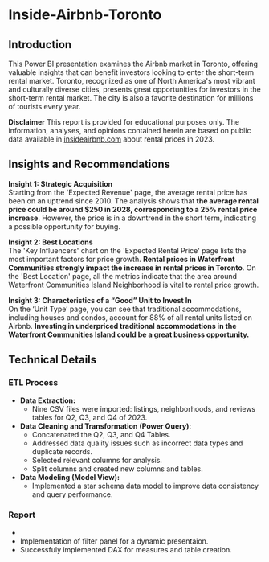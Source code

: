 # Inside-Airbnb-Toronto

## Introduction

This Power BI presentation examines the Airbnb market in Toronto, offering valuable insights that can benefit investors looking to enter the short-term rental market. Toronto, recognized as one of North America's most vibrant and culturally diverse cities, presents great opportunities for investors in the short-term rental market. The city is also a favorite destination for millions of tourists every year.

**Disclaimer**
This report is provided for educational purposes only. The information, analyses, and opinions contained herein are based on public data available in [insideairbnb.com](https://insideairbnb.com/get-the-data) about rental prices in 2023.

## Insights and Recommendations

**Insight 1: Strategic Acquisition**  
Starting from the 'Expected Revenue' page, the average rental price has been on an uptrend since 2010. The analysis shows that **the average rental price could be around $250 in 2028, corresponding to a 25% rental price increase**. However, the price is in a downtrend in the short term, indicating a possible opportunity for buying.

**Insight 2: Best Locations**  
The 'Key Influencers' chart on the 'Expected Rental Price' page lists the most important factors for price growth. **Rental prices in Waterfront Communities strongly impact the increase in rental prices in Toronto**. On the 'Best Location' page, all the metrics indicate that the area around Waterfront Communities Island Neighborhood is vital to rental price growth.

**Insight 3: Characteristics of a “Good” Unit to Invest In**  
On the ‘Unit Type’ page, you can see that traditional accommodations, including houses and condos, account for 88% of all rental units listed on Airbnb. **Investing in underpriced traditional accommodations in the Waterfront Communities Island could be a great business opportunity.**

## Technical Details

### ETL Process

- **Data Extraction:**
  - Nine CSV files were imported: listings, neighborhoods, and reviews tables for Q2, Q3, and Q4 of 2023.
- **Data Cleaning and Transformation (Power Query)**:
  - Concatenated the Q2, Q3, and Q4 Tables.
  - Addressed data quality issues such as incorrect data types and duplicate records.
  - Selected relevant columns for analysis.
  - Split columns and created new columns and tables.
- **Data Modeling (Model View):**
  - Implemented a star schema data model to improve data consistency and query performance.

### Report

- 
- Implementation of filter panel for a dynamic presentaion.
- Successfuly implemented DAX for measures and table creation.

